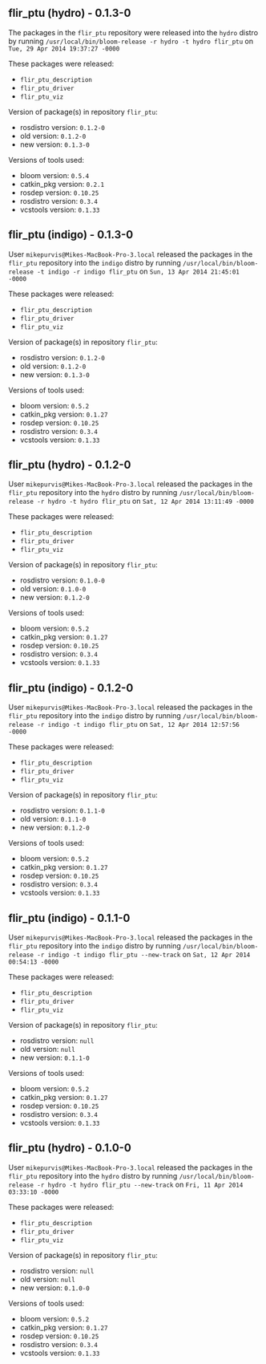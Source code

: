 ## flir_ptu (hydro) - 0.1.3-0

The packages in the `flir_ptu` repository were released into the `hydro` distro by running `/usr/local/bin/bloom-release -r hydro -t hydro flir_ptu` on `Tue, 29 Apr 2014 19:37:27 -0000`

These packages were released:
- `flir_ptu_description`
- `flir_ptu_driver`
- `flir_ptu_viz`

Version of package(s) in repository `flir_ptu`:
- rosdistro version: `0.1.2-0`
- old version: `0.1.2-0`
- new version: `0.1.3-0`

Versions of tools used:
- bloom version: `0.5.4`
- catkin_pkg version: `0.2.1`
- rosdep version: `0.10.25`
- rosdistro version: `0.3.4`
- vcstools version: `0.1.33`


## flir_ptu (indigo) - 0.1.3-0

User `mikepurvis@Mikes-MacBook-Pro-3.local` released the packages in the `flir_ptu` repository into the `indigo` distro by running `/usr/local/bin/bloom-release -t indigo -r indigo flir_ptu` on `Sun, 13 Apr 2014 21:45:01 -0000`

These packages were released:
- `flir_ptu_description`
- `flir_ptu_driver`
- `flir_ptu_viz`

Version of package(s) in repository `flir_ptu`:
- rosdistro version: `0.1.2-0`
- old version: `0.1.2-0`
- new version: `0.1.3-0`

Versions of tools used:
- bloom version: `0.5.2`
- catkin_pkg version: `0.1.27`
- rosdep version: `0.10.25`
- rosdistro version: `0.3.4`
- vcstools version: `0.1.33`


## flir_ptu (hydro) - 0.1.2-0

User `mikepurvis@Mikes-MacBook-Pro-3.local` released the packages in the `flir_ptu` repository into the `hydro` distro by running `/usr/local/bin/bloom-release -r hydro -t hydro flir_ptu` on `Sat, 12 Apr 2014 13:11:49 -0000`

These packages were released:
- `flir_ptu_description`
- `flir_ptu_driver`
- `flir_ptu_viz`

Version of package(s) in repository `flir_ptu`:
- rosdistro version: `0.1.0-0`
- old version: `0.1.0-0`
- new version: `0.1.2-0`

Versions of tools used:
- bloom version: `0.5.2`
- catkin_pkg version: `0.1.27`
- rosdep version: `0.10.25`
- rosdistro version: `0.3.4`
- vcstools version: `0.1.33`


## flir_ptu (indigo) - 0.1.2-0

User `mikepurvis@Mikes-MacBook-Pro-3.local` released the packages in the `flir_ptu` repository into the `indigo` distro by running `/usr/local/bin/bloom-release -r indigo -t indigo flir_ptu` on `Sat, 12 Apr 2014 12:57:56 -0000`

These packages were released:
- `flir_ptu_description`
- `flir_ptu_driver`
- `flir_ptu_viz`

Version of package(s) in repository `flir_ptu`:
- rosdistro version: `0.1.1-0`
- old version: `0.1.1-0`
- new version: `0.1.2-0`

Versions of tools used:
- bloom version: `0.5.2`
- catkin_pkg version: `0.1.27`
- rosdep version: `0.10.25`
- rosdistro version: `0.3.4`
- vcstools version: `0.1.33`


## flir_ptu (indigo) - 0.1.1-0

User `mikepurvis@Mikes-MacBook-Pro-3.local` released the packages in the `flir_ptu` repository into the `indigo` distro by running `/usr/local/bin/bloom-release -r indigo -t indigo flir_ptu --new-track` on `Sat, 12 Apr 2014 00:54:13 -0000`

These packages were released:
- `flir_ptu_description`
- `flir_ptu_driver`
- `flir_ptu_viz`

Version of package(s) in repository `flir_ptu`:
- rosdistro version: `null`
- old version: `null`
- new version: `0.1.1-0`

Versions of tools used:
- bloom version: `0.5.2`
- catkin_pkg version: `0.1.27`
- rosdep version: `0.10.25`
- rosdistro version: `0.3.4`
- vcstools version: `0.1.33`


## flir_ptu (hydro) - 0.1.0-0

User `mikepurvis@Mikes-MacBook-Pro-3.local` released the packages in the `flir_ptu` repository into the `hydro` distro by running `/usr/local/bin/bloom-release -r hydro -t hydro flir_ptu --new-track` on `Fri, 11 Apr 2014 03:33:10 -0000`

These packages were released:
- `flir_ptu_description`
- `flir_ptu_driver`
- `flir_ptu_viz`

Version of package(s) in repository `flir_ptu`:
- rosdistro version: `null`
- old version: `null`
- new version: `0.1.0-0`

Versions of tools used:
- bloom version: `0.5.2`
- catkin_pkg version: `0.1.27`
- rosdep version: `0.10.25`
- rosdistro version: `0.3.4`
- vcstools version: `0.1.33`


